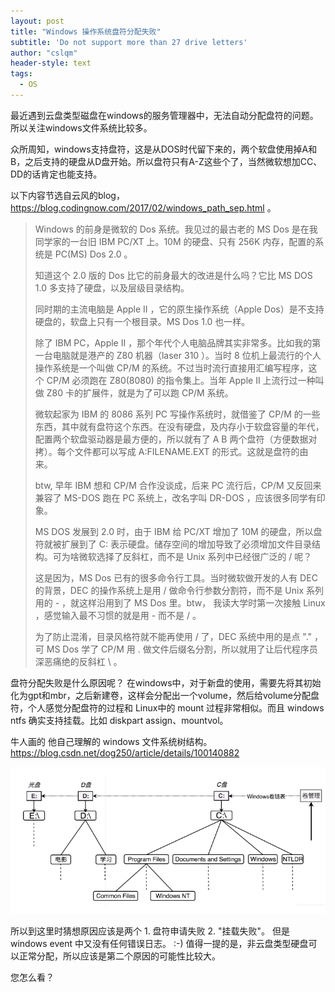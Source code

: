 ```yaml
---
layout: post
title: "Windows 操作系统盘符分配失败"
subtitle: 'Do not support more than 27 drive letters'
author: "cslqm"
header-style: text
tags:
  - OS
---
```



最近遇到云盘类型磁盘在windows的服务管理器中，无法自动分配盘符的问题。所以关注windows文件系统比较多。


众所周知，windows支持盘符，这是从DOS时代留下来的，两个软盘使用掉A和B，之后支持的硬盘从D盘开始。所以盘符只有A-Z这些个了，当然微软想加CC、DD的话肯定也能支持。

以下内容节选自云风的blog，https://blog.codingnow.com/2017/02/windows_path_sep.html 。

> Windows 的前身是微软的 Dos 系统。我见过的最古老的 MS Dos 是在我同学家的一台旧 IBM PC/XT 上。10M 的硬盘、只有 256K 内存，配置的系统是 PC(MS) Dos 2.0 。
> 
> 知道这个 2.0 版的 Dos 比它的前身最大的改进是什么吗？它比 MS DOS 1.0 多支持了硬盘，以及层级目录结构。
> 
> 同时期的主流电脑是 Apple II ，它的原生操作系统（Apple Dos）是不支持硬盘的，软盘上只有一个根目录。MS Dos 1.0 也一样。
> 
> 除了 IBM PC，Apple II ，那个年代个人电脑品牌其实非常多。比如我的第一台电脑就是港产的 Z80 机器（laser 310 ）。当时 8 位机上最流行的个人操作系统是一个叫做 CP/M 的系统。不过当时流行直接用汇编写程序，这个 CP/M 必须跑在 Z80(8080) 的指令集上。当年 Apple II 上流行过一种叫做 Z80 卡的扩展件，就是为了可以跑 CP/M 系统。
> 
> 微软起家为 IBM 的 8086 系列 PC 写操作系统时，就借鉴了 CP/M 的一些东西，其中就有盘符这个东西。在没有硬盘，及内存小于软盘容量的年代，配置两个软盘驱动器是最方便的，所以就有了 A B 两个盘符（方便数据对拷）。每个文件都可以写成 A:FILENAME.EXT 的形式。这就是盘符的由来。
> 
> btw, 早年 IBM 想和 CP/M 合作没谈成，后来 PC 流行后，CP/M 又反回来兼容了 MS-DOS 跑在 PC 系统上，改名字叫 DR-DOS ，应该很多同学有印象。
> 
> MS DOS 发展到 2.0 时，由于 IBM 给 PC/XT 增加了 10M 的硬盘，所以盘符就被扩展到了 C: 表示硬盘。储存空间的增加导致了必须增加文件目录结构。可为啥微软选择了反斜杠，而不是 Unix 系列中已经很广泛的 / 呢？
> 
> 这是因为，MS Dos 已有的很多命令行工具。当时微软做开发的人有 DEC 的背景，DEC 的操作系统上是用 / 做命令行参数分割符，而不是 Unix 系列用的 - ，就这样沿用到了 MS Dos 里。btw， 我读大学时第一次接触 Linux ，感觉输入最不习惯的就是用 - 而不是 / 。
> 
> 为了防止混淆，目录风格符就不能再使用 / 了，DEC 系统中用的是点 "." ，可 MS Dos 学了 CP/M 用 . 做文件后缀名分割，所以就用了让后代程序员深恶痛绝的反斜杠 \ 。


盘符分配失败是什么原因呢？
在windows中，对于新盘的使用，需要先将其初始化为gpt和mbr，之后新建卷，这样会分配出一个volume，然后给volume分配盘符，个人感觉分配盘符的过程和 Linux中的 mount 过程非常相似。而且 windows ntfs 确实支持挂载。比如 diskpart assign、mountvol。

牛人画的 他自己理解的 windows 文件系统树结构。 https://blog.csdn.net/dog250/article/details/100140882

![windows tree filesystem](/img/in-post/my-windows-os-filesystem.png)

所以到这里时猜想原因应该是两个 1. 盘符申请失败 2. "挂载失败"。 但是 windows event 中又没有任何错误日志。 :-) 值得一提的是，非云盘类型硬盘可以正常分配，所以应该是第二个原因的可能性比较大。

您怎么看？
